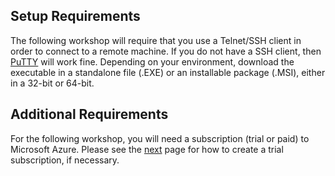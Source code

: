 ## Setup Requirements
The following workshop will require that you use a Telnet/SSH client in order to connect to a remote machine.  If you do not have a SSH client, then [PuTTY](https://www.chiark.greenend.org.uk/~sgtatham/putty/latest.html) will work fine. Depending on your environment, download the executable in a standalone file (.EXE) or an installable package (.MSI), either in a 32-bit or 64-bit.

## Additional Requirements
For the following workshop, you will need a subscription (trial or paid) to Microsoft Azure.  Please see the [next](./01_Azure_Registration.md) page for how to create a trial subscription, if necessary.
